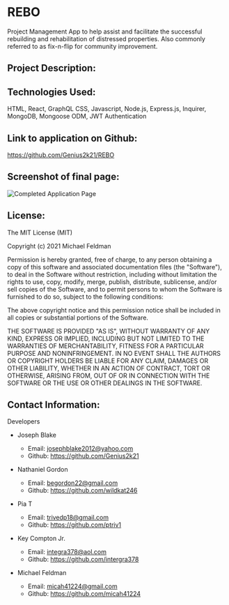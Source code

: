 # REBO

Project Management App to help assist and facilitate the successful rebuilding and rehabilitation of distressed properties. Also commonly referred to as fix-n-flip for community improvement.

## Project Description:

## Technologies Used:

HTML, React, GraphQL CSS, Javascript, Node.js, Express.js, Inquirer, MongoDB, Mongoose ODM, JWT Authentication

## Link to application on Github:

https://github.com/Genius2k21/REBO

## Screenshot of final page:

![Completed Application Page](/assets/)

## License:

The MIT License (MIT)

Copyright (c) 2021 Michael Feldman

Permission is hereby granted, free of charge, to any person obtaining a copy of this software and associated documentation files (the "Software"), to deal in the Software without restriction, including without limitation the rights to use, copy, modify, merge, publish, distribute, sublicense, and/or sell copies of the Software, and to permit persons to whom the Software is furnished to do so, subject to the following conditions:

The above copyright notice and this permission notice shall be included in all copies or substantial portions of the Software.

THE SOFTWARE IS PROVIDED "AS IS", WITHOUT WARRANTY OF ANY KIND, EXPRESS OR IMPLIED, INCLUDING BUT NOT LIMITED TO THE WARRANTIES OF MERCHANTABILITY, FITNESS FOR A PARTICULAR PURPOSE AND NONINFRINGEMENT. IN NO EVENT SHALL THE AUTHORS OR COPYRIGHT HOLDERS BE LIABLE FOR ANY CLAIM, DAMAGES OR OTHER LIABILITY, WHETHER IN AN ACTION OF CONTRACT, TORT OR OTHERWISE, ARISING FROM, OUT OF OR IN CONNECTION WITH THE SOFTWARE OR THE USE OR OTHER DEALINGS IN THE SOFTWARE.

## Contact Information:

Developers

- Joseph Blake

  - Email: josephblake2012@yahoo.com
  - Github: https://github.com/Genius2k21

- Nathaniel Gordon

  - Email: begordon22@gmail.com
  - Github: https://github.com/wildkat246

- Pia T

  - Email: trivedp18@gmail.com
  - Github: https://github.com/ptriv1

- Key Compton Jr.

  - Email: integra378@aol.com
  - Github: https://github.com/intergra378

- Michael Feldman

  - Email: micah41224@gmail.com
  - Github: https://github.com/micah41224

